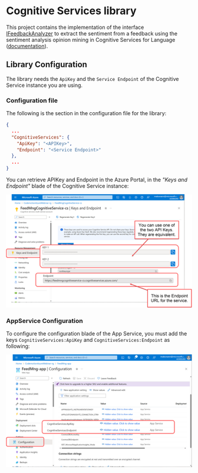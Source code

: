# Cognitive Services library

This project contains the implementation of the interface [IFeedbackAnalyzer](../FeedbackManager.Core/Interfaces/IFeedbackAnalyzer.cs) to extract the sentiment from a feedback using the sentiment analysis opinion mining in Cognitive Services for Language ([documentation](https://learn.microsoft.com/en-us/azure/cognitive-services/language-service/sentiment-opinion-mining/overview)).

## Library Configuration
The library needs the `ApiKey` and the `Service Endpoint` of the Cognitive Service instance you are using.

### Configuration file
The following is the section in the configuration file for the library:

```json
{
  ...
  "CognitiveServices": {
    "ApiKey": "<APIKey>",
    "Endpoint": "<Service Endpoint>"
  },
  ...
}
```

You can retrieve APIKey and Endpoint in the Azure Portal, in the *"Keys and Endpoint"* blade of the Cognitive Service instance: 

![](Documentation/Images/CognitiveService-APIKeysAndEndpoint.png)

### AppService Configuration
To configure the configuration blade of the App Service, you must add the keys `CognitiveServices:ApiKey` and `CognitiveServices:Endpoint` as following:

![](Documentation/Images/CognitiveService-AppServiceConfiguration.png)